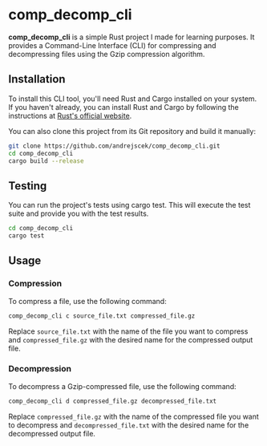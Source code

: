 # comp_decomp_cli

**comp_decomp_cli** is a simple Rust project I made for learning purposes. It provides a Command-Line Interface (CLI) for compressing and decompressing files using the Gzip compression algorithm.

## Installation

To install this CLI tool, you'll need Rust and Cargo installed on your system. If you haven't already, you can install Rust and Cargo by following the instructions at [Rust's official website](https://www.rust-lang.org/tools/install).

You can also clone this project from its Git repository and build it manually:

```bash
git clone https://github.com/andrejscek/comp_decomp_cli.git
cd comp_decomp_cli
cargo build --release
```

## Testing

You can run the project's tests using cargo test. This will execute the test suite and provide you with the test results.

```bash
cd comp_decomp_cli
cargo test
```

## Usage

### Compression

To compress a file, use the following command:

```bash
comp_decomp_cli c source_file.txt compressed_file.gz
```

Replace `source_file.txt` with the name of the file you want to compress and `compressed_file.gz` with the desired name for the compressed output file.

### Decompression

To decompress a Gzip-compressed file, use the following command:

```bash
comp_decomp_cli d compressed_file.gz decompressed_file.txt
```

Replace `compressed_file.gz` with the name of the compressed file you want to decompress and `decompressed_file.txt` with the desired name for the decompressed output file.
